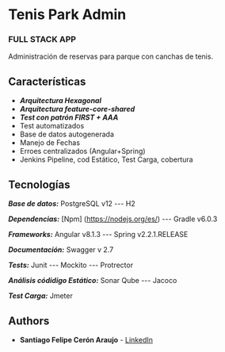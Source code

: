 ﻿# Tenis Park Admin 
### FULL STACK APP

Administración de reservas para parque con canchas de tenis.

## Características
* ***Arquitectura Hexagonal***
* ***Arquitectura feature-core-shared***
* ***Test con patrón FIRST + AAA***
* Test automatizados
* Base de datos autogenerada
* Manejo de Fechas
* Erroes centralizados (Angular+Spring)
* Jenkins Pipeline, cod Estático, Test Carga, cobertura
 
## Tecnologías

***Base de datos:*** PostgreSQL v12 --- H2

***Dependencias:*** [Npm] (https://nodejs.org/es/) --- Gradle v6.0.3

***Frameworks:*** Angular v8.1.3 --- Spring v2.2.1.RELEASE

***Documentación:*** Swagger v 2.7

***Tests:*** Junit --- Mockito --- Protrector

***Análisis códidigo Estático:*** Sonar Qube --- Jacoco

***Test Carga:*** Jmeter

## Authors

*   **Santiago Felipe Cerón Araujo** - [LinkedIn](https://www.linkedin.com/in/santiago-ceron-araujo)
